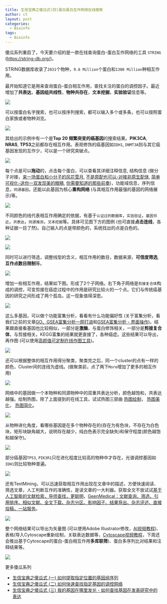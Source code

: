 ```yaml
---
title: 生信宝典之傻瓜式(四)蛋白蛋白互作网络在线搜索
author: ct
layout: post
categories:
  - Bioinfo
tags:
  - Bioinfo
---
```


傻瓜系列重启了，今天要介绍的是一款在线查询蛋白-蛋白互作网络的工具 `STRING` (<https://string-db.org/>)。

STRING数据库收录了`2031`个物种，`9.6 Million`个蛋白和`1380 Million`种相互作用。

最开始知道它是用来查询蛋白-蛋白相互作用，查找关注的蛋白的调控因子。最近增加了**共表达**，**基因组共线性**，**物种共存在**，**文本挖掘**，**实验验证**信息等。

![](//www.ehbio.com/ehbio_resource/string_cover.png)

可以按蛋白名字搜索，也可以按序列搜索，都可以输入多个或多条，也可以按照蛋白家族或者物种浏览。

![](http://www.ehbio.com/ehbio_resource/string_search.png)

其给出的示例中有一个是**Top 20 频繁突变的癌基因**的搜索结果。**PIK3CA**, **NRAS**, **TP53**之前都存在相互作用。表观修饰的癌基因如`IDH1`, `DNMT3A`则与其它癌基因发现的互作少，可以是一个研究突破点。

![](http://www.ehbio.com/ehbio_resource/string_top20.png)

每个点是可以**拖动**的，点击每个蛋白，可以查看其详细注释信息, 结构信息 (做分子对接，[来一场蛋白和小分子的风花雪月](http://mp.weixin.qq.com/s/asAJDttAvsCLGd3PPU2agQ), [不是原配也可以-对接非原生配体](http://mp.weixin.qq.com/s/VDN1qAZGIMol6prwQW4umw), [简单可视化-送你一双发现美的眼睛](http://mp.weixin.qq.com/s/P62sjqhSTxmWVicrEAk-RQ), [你需要知道的那些前奏](http://mp.weixin.qq.com/s/5a5-6pXHfvyDc2Kfp4xDeQ))，功能域信息，序列信息，`同源基因`，还能以此基因为核心**重构网络** (与其相互作用最强的基因的网络展示)等。

![](http://www.ehbio.com/ehbio_resource/string_anno.png)

不同颜色的线代表相互作用确定的依据，有基于`认证过的数据库`，`实验验证`，`基因邻近`，`共表达`，`同源推测`，`文本挖掘`等。具体可见图下方的图例 (也可直接**点击连线**，各种证据一目了然)。自己输入的点是带颜色的，系统找出的点是白色的。

![](http://www.ehbio.com/ehbio_resource/string_legend.png)

![](http://www.ehbio.com/ehbio_resource/string_edge.png)

同时可以进行筛选，调整线型的含义，相互作用的数目，数据来源，**可信度筛选**, **互作点数目限制**等。

![](http://www.ehbio.com/ehbio_resource/string_setting.png)

增加一些相互作用，结果如下图。形成了2个子网络。右下角子网络是`剪接复合体`构成的调控，可变剪接在癌症过程中的作用是研究比较火的一个点。它们与传统癌基因的研究之间形成了两个孤岛，这一现象值得深思。

![](http://www.ehbio.com/ehbio_resource/string_top20_more.png)

这么多基因，可以做个功能富集分析，看看有什么功能偏好性 (关于富集分析，看我们之前的文章[GO、GSEA富集分析一网打进](http://mp.weixin.qq.com/s/d1KCETQZ88yaOLGwAtpWYg)和[GSEA富集分析 - 界面操作](http://mp.weixin.qq.com/s/3Nd3urhfRGkw-F0LGZrlZe))。结果跟直接看基因也比较相似，一部分是**激酶**，与蛋白修饰相关，一部分是**剪接复合体**，与剪接相关。KEGG富集的结果就更直接了，各种癌症。这些结果可以导出，再作图 (可以使用[高颜值可定制在线作图工具](http://mp.weixin.qq.com/s/eSZM0iY9a0sQhLI9pG8yWA))。

![](http://www.ehbio.com/ehbio_resource/string_enrichment.png)

还可以根据整体的相互作用得分聚类，聚类完之后，同一个cluster的点有一样的颜色，Cluster间的连线为虚线。(做聚类前，点了两下`More`增加了更多的相互作用)

![](http://www.ehbio.com/ehbio_resource/string_cluster.png)

网络中的基因做一个本物种和同源物种中的双重共表达分析，颜色越饱和，共表达越强。绘制热图，除了上面提到的在线工具，试试热图三部曲 [热图绘制](http://mp.weixin.qq.com/s/mNSkf1rjWTCtE1pIOuI2rA)， [热图美化](http://mp.weixin.qq.com/s/lKrhvYrwn93esC6MA3bHWw)， [热图简化](https://mp.weixin.qq.com/s/_9LKs6t6rcjzokF_0gneSA)。

![](http://www.ehbio.com/ehbio_resource/string_coexpr.png)

从物种进化角度，看哪些基因是在多个物种存在的(存在为有色块，不存在为白色块，矩形块缺角越大，说明存在越少，纯白色表示完全缺失)和保守程度(颜色越饱和越保守)。

![](http://www.ehbio.com/ehbio_resource/string_geencooccurence.png)

部分癌基因`TP53`, `PIK3R1`只在进化程度比较高的物种中才存在，光谱调控基因如`IDH1`则比较物种普遍。

![](http://www.ehbio.com/ehbio_resource/string_geencooccurence2.png)

还有TextMining，可以迅速获取相互作用出现在文章中的描述，方便快速阅读、筛选文章，人工判断互作的准确性，是读文章的一大利器。获取全文不放试试[基于人工智能的文献检索，导师查找，更聪明](http://mp.weixin.qq.com/s/ikU0mVyX6BQNgljD1jCrRA)，[GeenMedical：文献查询、筛选、引用排序、相似文献、全文下载、杂志分区、影响因子、结果导出、杂志评述、直接投稿，一站服务](http://mp.weixin.qq.com/s/hc8g64aHN7qv8YhVfrsuvQ)。

![](http://www.ehbio.com/ehbio_resource/string_textmining.png)

整个网络结果可以导出为矢量图 (可以使用Adobe Illustrator修改，[AI视频教程](http://mp.weixin.qq.com/s/HTsufk71U3wf14OOWSKEeQ))、表格(导入Cytoscape重新绘制，关联表达数据等，[Cytoscape视频教程](http://mp.weixin.qq.com/s?__biz=MzI5MTcwNjA4NQ==&amp;mid=2247484194&amp;idx=1&amp;sn=61bcbe1c48e195c5c830396865789723&amp;chksm=ec0dc6a8db7a4fbeaa9cdd7245127edd382f3e4d13a61636c2cbc52062b32d7565bf282fca5e#rd)，下周还会推出基于Cytoscape的蛋白-蛋白相互作用**多库联筛**)、蛋白多序列比对结果和注释结果等。

![](http://www.ehbio.com/ehbio_resource/string_export.png)

更多傻瓜系列

* [生信宝典之傻瓜式 (一) 如何提取指定位置的基因组序列](http://mp.weixin.qq.com/s/5bNdHkl3QDFmCNmrht3VWA)
* [生信宝典之傻瓜式 (二) 如何快速查找指定基因的调控网络](http://mp.weixin.qq.com/s/LPWaxbKuS-XlvzkSE-MupQ)
* [生信宝典之傻瓜式 (三) 我的基因在哪里发光 - 如何查找基因在发表研究中的表达](http://mp.weixin.qq.com/s/0Yvhn5Tlb-zvOXM0cU16Zg)


